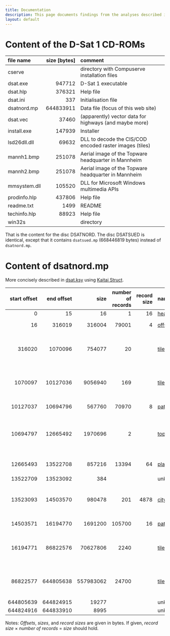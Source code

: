 ```yaml
---
title: Documentation
description: This page documents findings from the analyses described in the posts.
layout: default
---
```


# Content of the D-Sat 1 CD-ROMs

| file name     | size [bytes] | comment                                                 |
| :------------ | -----------: | :------------------------------------------------------ |
| cserve        |              | directory with Compuserve installation files            |
| dsat.exe      |       947712 | D-Sat 1 executable                                      |
| dsat.hlp      |       376321 | Help file                                               |
| dsat.ini      |          337 | Initialisation file                                     |
| dsatnord.mp   |    644833911 | Data file (focus of this web site)                      |
| dsat.vec      |        37460 | (apparently) vector data for highways (and maybe more)  |
| install.exe   |       147939 | Installer                                               |
| lsd26dll.dll  |        69632 | DLL to decode the CIS/COD encoded raster images (tiles) |
| mannh1.bmp    |       251078 | Aerial image of the Topware headquarter in Mannheim     |
| mannh2.bmp    |       251078 | Aerial image of the Topware headquarter in Mannheim     |
| mmsystem.dll  |       105520 | DLL for Microsoft Windows multimedia APIs               |
| prodinfo.hlp  |       437806 | Help file                                               |
| readme.txt    |         1499 | README                                                  |
| techinfo.hlp  |        88923 | Help file                                               |
| win32s        |              | directory                                               |

That is the content for the disc DSATNORD. The disc DSATSUED is
identical, except that it contains `dsatsued.mp` (668446819 bytes)
instead of `dsatnord.mp`.

# Content of dsatnord.mp

More concisely described in [dsat.ksy](src/dsat.ksy) using [Kaitai Struct](https://kaitai.io/).

| start offset | end offset |           size | number of records | record size | name               | description                                            |
| -----------: | ---------: | -------------: | ----------------: | ----------: | :----------------- | :----------------------------------------------------- |
|            0 |         15 |             16 |                 1 |          16 | [header][l:hea]    |                                                        |
|           16 |     316019 |         316004 |             79001 |           4 | [offsets][l:off]   | offsets of the tiles                                   |
|       316020 |    1070096 |         754077 |                20 |             | [tiles0][l:til]    | color tiles of size 250x250 (zoom level 0)             |
|      1070097 |   10127036 |        9056940 |               169 |             | [tiles1][l:til]    | color tiles of size 500x500 (zoom level 1)             |
|     10127037 |   10694796 |         567760 |             70970 |           8 | [paths][l:top]     | borders and highways                                   |
|     10694797 |   12665492 |        1970696 |                 2 |             | [topware][l:top]   | aerial photos (BMP) of the Topware headquarter         |
|     12665493 |   13522708 |         857216 |             13394 |          64 | [places][l:pla]    | places and their coordinates                           |
|     13522709 |   13523092 |            384 |                   |             | unknown            |                                                        |
|     13523093 |   14503570 |         980478 |               201 |        4878 | [citysigns][l:sig] | signs for cities (75x50 BMP images)                    |
|     14503571 |   16194770 |        1691200 |            105700 |          16 | [paths][l:pat]     | borders and highways                                   |
|     16194771 |   86822576 |       70627806 |              2240 |             | [tiles2][l:til]    | color tiles of size 500x500 (zoom level 2)             |
|     86822577 |  644805638 |      557983062 |             24700 |             | [tiles3][l:til]    | greyscale tiles of size 1000x1000 (zoom level 3)       |
|    644805639 |  644824915 |          19277 |                   |             | unknown            |                                                        |
|    644824916 |  644833910 |           8995 |                   |             | unknown            |                                                        |

Notes: *Offsets*, *sizes*, and *record sizes* are given in bytes. If
given, *record size* × *number of records* = *size* should hold.

[l:hea]: /2024/04/23/searching-for-the-index.html
[l:off]: /2024/05/11/visualising-entropy.html
[l:pat]: /2024/05/06/finding-something-unexpected.html
[l:pla]: /2005/03/26/decoding-the-city-database.html
[l:sig]: /2024/07/04/finding-something-unexpected-again.html
[l:til]: /2024/04/02/finding-the-tiles.html
[l:top]: /2024/07/28/solving-a-mystery.html

